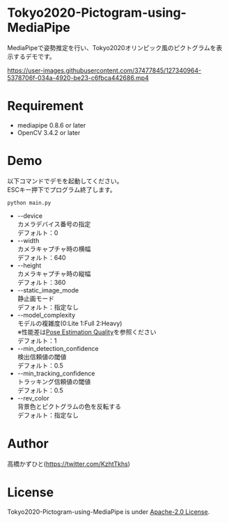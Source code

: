 # Tokyo2020-Pictogram-using-MediaPipe
MediaPipeで姿勢推定を行い、Tokyo2020オリンピック風のピクトグラムを表示するデモです。

https://user-images.githubusercontent.com/37477845/127340964-5378706f-034a-4920-be23-c6fbca442686.mp4

# Requirement 
* mediapipe 0.8.6 or later
* OpenCV 3.4.2 or later

#  Demo
以下コマンドでデモを起動してください。<br>
ESCキー押下でプログラム終了します。<br>
```
python main.py
```
* --device<br>
カメラデバイス番号の指定<br>
デフォルト：0
* --width<br>
カメラキャプチャ時の横幅<br>
デフォルト：640
* --height<br>
カメラキャプチャ時の縦幅<br>
デフォルト：360
* --static_image_mode<br>
静止画モード<br>
デフォルト：指定なし
* --model_complexity<br>
モデルの複雑度(0:Lite 1:Full 2:Heavy)<br>
※性能差は[Pose Estimation Quality](https://google.github.io/mediapipe/solutions/pose#pose-estimation-quality)を参照ください<br>
デフォルト：1
* --min_detection_confidence<br>
検出信頼値の閾値<br>
デフォルト：0.5
* --min_tracking_confidence<br>
トラッキング信頼値の閾値<br>
デフォルト：0.5
* --rev_color<br>
背景色とピクトグラムの色を反転する<br>
デフォルト：指定なし

# Author
高橋かずひと(https://twitter.com/KzhtTkhs)
 
# License 
Tokyo2020-Pictogram-using-MediaPipe is under [Apache-2.0 License](LICENSE).
